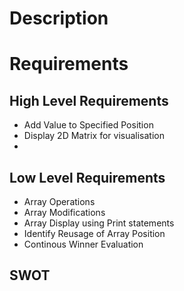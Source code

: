 # Description


# Requirements

## High Level Requirements
* Add Value to Specified Position
* Display 2D Matrix for visualisation
* 

## Low Level Requirements
* Array Operations
 * Array Modifications
 * Array Display using Print statements
 * Identify Reusage  of Array Position
* Continous Winner Evaluation

## SWOT